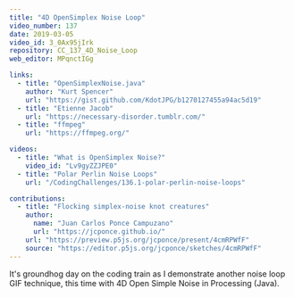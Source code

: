 ```yaml
---
title: "4D OpenSimplex Noise Loop"
video_number: 137
date: 2019-03-05
video_id: 3_0Ax95jIrk
repository: CC_137_4D_Noise_Loop
web_editor: MPqnctIGg

links:
  - title: "OpenSimplexNoise.java"
    author: "Kurt Spencer"
    url: "https://gist.github.com/KdotJPG/b1270127455a94ac5d19"
  - title: "Etienne Jacob"
    url: "https://necessary-disorder.tumblr.com/"
  - title: "ffmpeg"
    url: "https://ffmpeg.org/"

videos:
  - title: "What is OpenSimplex Noise?"
    video_id: "Lv9gyZZJPE0"
  - title: "Polar Perlin Noise Loops"
    url: "/CodingChallenges/136.1-polar-perlin-noise-loops"

contributions:
  - title: "Flocking simplex-noise knot creatures"
    author:
      name: "Juan Carlos Ponce Campuzano"
      url: "https://jcponce.github.io/"
    url: "https://preview.p5js.org/jcponce/present/4cmRPWfF"
    source: "https://editor.p5js.org/jcponce/sketches/4cmRPWfF"
---
```


It's groundhog day on the coding train as I demonstrate another noise loop GIF technique, this time with 4D Open Simple Noise in Processing (Java).
